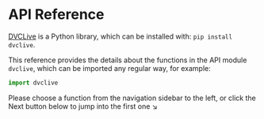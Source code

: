 # API Reference

[DVCLive](https://github.com/iterative/dvclive) is a Python library, which can
be installed with: `pip install dvclive`.

This reference provides the details about the functions in the API module
`dvclive`, which can be imported any regular way, for example:

```py
import dvclive
```

Please choose a function from the navigation sidebar to the left, or click the
Next button below to jump into the first one ↘
